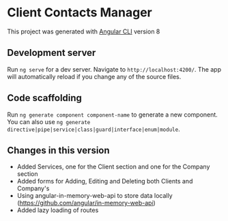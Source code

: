 # Client Contacts Manager

This project was generated with [Angular CLI](https://github.com/angular/angular-cli) version 8

## Development server

Run `ng serve` for a dev server. Navigate to `http://localhost:4200/`. The app will automatically reload if you change any of the source files.

## Code scaffolding

Run `ng generate component component-name` to generate a new component. You can also use `ng generate directive|pipe|service|class|guard|interface|enum|module`.


## Changes in this version

- Added Services, one for the Client section and one for the Company section
- Added forms for Adding, Editing and Deleting both Clients and Company's
- Using angular-in-memory-web-api to store data locally (https://github.com/angular/in-memory-web-api)
- Added lazy loading of routes
